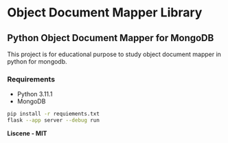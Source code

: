 # Object Document Mapper Library

## Python Object Document Mapper for MongoDB

This project is for educational purpose to study object document mapper in python for mongodb.

### Requirements

- Python 3.11.1
- MongoDB

```bash
pip install -r requiements.txt
flask --app server --debug run
```


**Liscene - MIT**
